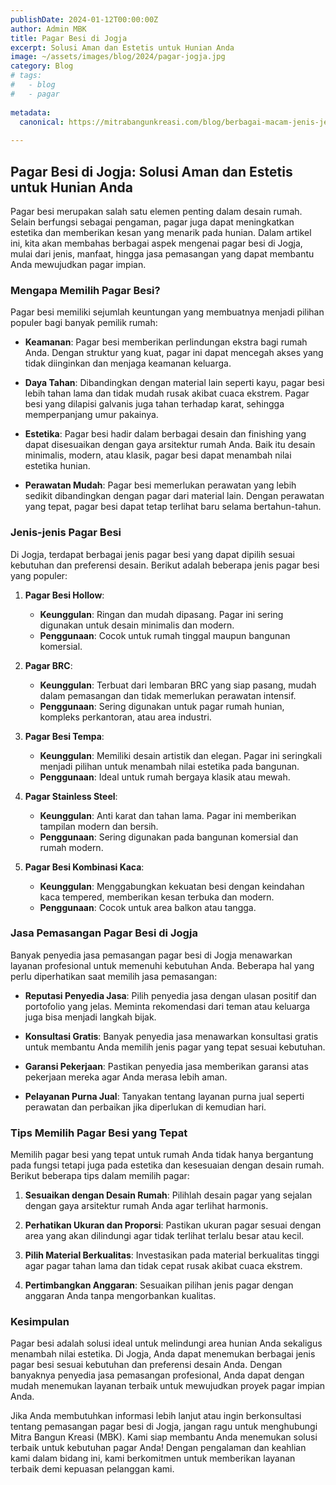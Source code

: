 ```yaml
---
publishDate: 2024-01-12T00:00:00Z
author: Admin MBK
title: Pagar Besi di Jogja
excerpt: Solusi Aman dan Estetis untuk Hunian Anda
image: ~/assets/images/blog/2024/pagar-jogja.jpg
category: Blog
# tags:
#   - blog
#   - pagar
  
metadata:
  canonical: https://mitrabangunkreasi.com/blog/berbagai-macam-jenis-jendela-untuk-inspirasi-2024
  
---
```


## Pagar Besi di Jogja: Solusi Aman dan Estetis untuk Hunian Anda

Pagar besi merupakan salah satu elemen penting dalam desain rumah. Selain berfungsi sebagai pengaman, pagar juga dapat meningkatkan estetika dan memberikan kesan yang menarik pada hunian. Dalam artikel ini, kita akan membahas berbagai aspek mengenai pagar besi di Jogja, mulai dari jenis, manfaat, hingga jasa pemasangan yang dapat membantu Anda mewujudkan pagar impian.

### **Mengapa Memilih Pagar Besi?**

Pagar besi memiliki sejumlah keuntungan yang membuatnya menjadi pilihan populer bagi banyak pemilik rumah:

- **Keamanan**: Pagar besi memberikan perlindungan ekstra bagi rumah Anda. Dengan struktur yang kuat, pagar ini dapat mencegah akses yang tidak diinginkan dan menjaga keamanan keluarga.

- **Daya Tahan**: Dibandingkan dengan material lain seperti kayu, pagar besi lebih tahan lama dan tidak mudah rusak akibat cuaca ekstrem. Pagar besi yang dilapisi galvanis juga tahan terhadap karat, sehingga memperpanjang umur pakainya.

- **Estetika**: Pagar besi hadir dalam berbagai desain dan finishing yang dapat disesuaikan dengan gaya arsitektur rumah Anda. Baik itu desain minimalis, modern, atau klasik, pagar besi dapat menambah nilai estetika hunian.

- **Perawatan Mudah**: Pagar besi memerlukan perawatan yang lebih sedikit dibandingkan dengan pagar dari material lain. Dengan perawatan yang tepat, pagar besi dapat tetap terlihat baru selama bertahun-tahun.

### **Jenis-jenis Pagar Besi**

Di Jogja, terdapat berbagai jenis pagar besi yang dapat dipilih sesuai kebutuhan dan preferensi desain. Berikut adalah beberapa jenis pagar besi yang populer:

1. **Pagar Besi Hollow**:
   - **Keunggulan**: Ringan dan mudah dipasang. Pagar ini sering digunakan untuk desain minimalis dan modern.
   - **Penggunaan**: Cocok untuk rumah tinggal maupun bangunan komersial.

2. **Pagar BRC**:
   - **Keunggulan**: Terbuat dari lembaran BRC yang siap pasang, mudah dalam pemasangan dan tidak memerlukan perawatan intensif.
   - **Penggunaan**: Sering digunakan untuk pagar rumah hunian, kompleks perkantoran, atau area industri.

3. **Pagar Besi Tempa**:
   - **Keunggulan**: Memiliki desain artistik dan elegan. Pagar ini seringkali menjadi pilihan untuk menambah nilai estetika pada bangunan.
   - **Penggunaan**: Ideal untuk rumah bergaya klasik atau mewah.

4. **Pagar Stainless Steel**:
   - **Keunggulan**: Anti karat dan tahan lama. Pagar ini memberikan tampilan modern dan bersih.
   - **Penggunaan**: Sering digunakan pada bangunan komersial dan rumah modern.

5. **Pagar Besi Kombinasi Kaca**:
   - **Keunggulan**: Menggabungkan kekuatan besi dengan keindahan kaca tempered, memberikan kesan terbuka dan modern.
   - **Penggunaan**: Cocok untuk area balkon atau tangga.

### **Jasa Pemasangan Pagar Besi di Jogja**

Banyak penyedia jasa pemasangan pagar besi di Jogja menawarkan layanan profesional untuk memenuhi kebutuhan Anda. Beberapa hal yang perlu diperhatikan saat memilih jasa pemasangan:

- **Reputasi Penyedia Jasa**: Pilih penyedia jasa dengan ulasan positif dan portofolio yang jelas. Meminta rekomendasi dari teman atau keluarga juga bisa menjadi langkah bijak.

- **Konsultasi Gratis**: Banyak penyedia jasa menawarkan konsultasi gratis untuk membantu Anda memilih jenis pagar yang tepat sesuai kebutuhan.

- **Garansi Pekerjaan**: Pastikan penyedia jasa memberikan garansi atas pekerjaan mereka agar Anda merasa lebih aman.

- **Pelayanan Purna Jual**: Tanyakan tentang layanan purna jual seperti perawatan dan perbaikan jika diperlukan di kemudian hari.

### **Tips Memilih Pagar Besi yang Tepat**

Memilih pagar besi yang tepat untuk rumah Anda tidak hanya bergantung pada fungsi tetapi juga pada estetika dan kesesuaian dengan desain rumah. Berikut beberapa tips dalam memilih pagar:

1. **Sesuaikan dengan Desain Rumah**: Pilihlah desain pagar yang sejalan dengan gaya arsitektur rumah Anda agar terlihat harmonis.

2. **Perhatikan Ukuran dan Proporsi**: Pastikan ukuran pagar sesuai dengan area yang akan dilindungi agar tidak terlihat terlalu besar atau kecil.

3. **Pilih Material Berkualitas**: Investasikan pada material berkualitas tinggi agar pagar tahan lama dan tidak cepat rusak akibat cuaca ekstrem.

4. **Pertimbangkan Anggaran**: Sesuaikan pilihan jenis pagar dengan anggaran Anda tanpa mengorbankan kualitas.

### **Kesimpulan**

Pagar besi adalah solusi ideal untuk melindungi area hunian Anda sekaligus menambah nilai estetika. Di Jogja, Anda dapat menemukan berbagai jenis pagar besi sesuai kebutuhan dan preferensi desain Anda. Dengan banyaknya penyedia jasa pemasangan profesional, Anda dapat dengan mudah menemukan layanan terbaik untuk mewujudkan proyek pagar impian Anda.

Jika Anda membutuhkan informasi lebih lanjut atau ingin berkonsultasi tentang pemasangan pagar besi di Jogja, jangan ragu untuk menghubungi  Mitra Bangun Kreasi (MBK). Kami siap membantu Anda menemukan solusi terbaik untuk kebutuhan pagar Anda! Dengan pengalaman dan keahlian kami dalam bidang ini, kami berkomitmen untuk memberikan layanan terbaik demi kepuasan pelanggan kami.